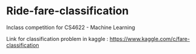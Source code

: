 # Ride-fare-classification
Inclass competition for CS4622 - Machine Learning

Link for classification problem in kaggle : https://www.kaggle.com/c/fare-classification
